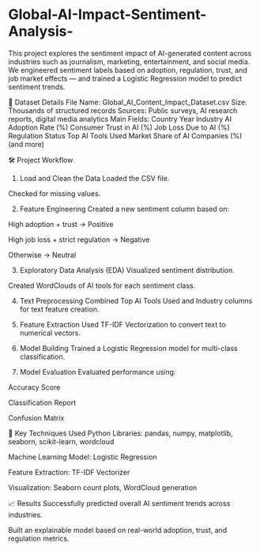 # Global-AI-Impact-Sentiment-Analysis-
This project explores the sentiment impact of AI-generated content across industries such as journalism, marketing, entertainment, and social media. We engineered sentiment labels based on adoption, regulation, trust, and job market effects — and trained a Logistic Regression model to predict sentiment trends.

📂 Dataset Details
File Name: Global_AI_Content_Impact_Dataset.csv
Size: Thousands of structured records
Sources: Public surveys, AI research reports, digital media analytics
Main Fields:
 Country
 Year
 Industry
 AI Adoption Rate (%)
 Consumer Trust in AI (%)
 Job Loss Due to AI (%)
 Regulation Status
 Top AI Tools Used
 Market Share of AI Companies (%)
 (and more)

🛠 Project Workflow
1. Load and Clean the Data
Loaded the CSV file.

Checked for missing values.

2. Feature Engineering
Created a new sentiment column based on:

High adoption + trust → Positive

High job loss + strict regulation → Negative

Otherwise → Neutral

3. Exploratory Data Analysis (EDA)
Visualized sentiment distribution.

Created WordClouds of AI tools for each sentiment class.

4. Text Preprocessing
Combined Top AI Tools Used and Industry columns for text feature creation.

5. Feature Extraction
Used TF-IDF Vectorization to convert text to numerical vectors.

6. Model Building
Trained a Logistic Regression model for multi-class classification.

7. Model Evaluation
Evaluated performance using:

Accuracy Score

Classification Report

Confusion Matrix

🧠 Key Techniques Used
Python Libraries: pandas, numpy, matplotlib, seaborn, scikit-learn, wordcloud

Machine Learning Model: Logistic Regression

Feature Extraction: TF-IDF Vectorizer

Visualization: Seaborn count plots, WordCloud generation

📈 Results
Successfully predicted overall AI sentiment trends across industries.

Built an explainable model based on real-world adoption, trust, and regulation metrics.
